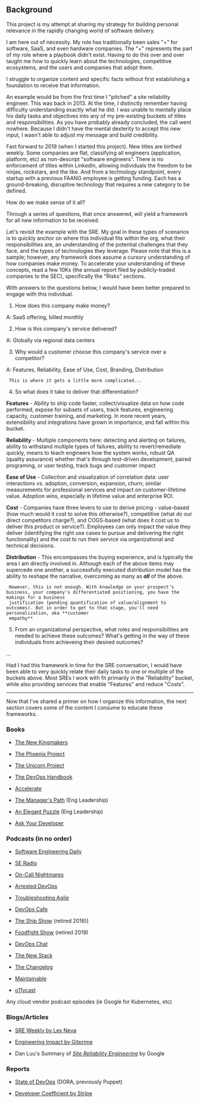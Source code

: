 ## **Background**

This project is my attempt at sharing my strategy for building personal relevance in the rapidly changing world of software delivery. 

I am here out of necessity. My role has traditionally been sales "+" for software, SaaS, and even hardware companies. The "+" represents the part of my role where a playbook didn't exist. Having to do this over and over taught me how to quickly learn about the technologies, competitive ecosystems, and the users and companies that adopt them.

I struggle to organize content and specific facts without first establishing a foundation to receive that information. 

An example would be from the first time I "pitched" a site reliability engineer. This was back in 2013. At the time, I distinctly remember having difficulty understanding exactly what he did. I was unable to mentally place his daily tasks and objectives into any of my pre-existing buckets of titles and responsibilities. As you have probably already concluded, the call went nowhere. Because I didn't have the mental dexterity to accept this new input, I wasn't able to adjust my message and build credibility. 

Fast forward to 2019 (when I started this project). New titles are birthed weekly. Some companies are flat, classifying all engineers (application, platform, etc) as non-descript "software engineers". There is no enforcement of titles within LinkedIn, allowing individuals the freedom to be ninjas, rockstars, and the like. And from a technology standpoint, every startup with a previous FAANG employee is getting funding. Each has a ground-breaking, disruptive technology that requires a new category to be defined.

How do we make sense of it all?

Through a series of questions, that once answered, will yield a framework for all new information to be received. 

Let's revisit the example with the SRE. My goal in these types of scenarios is to quickly anchor on where this individual fits within the org, what their responsibilities are, an understanding of the potential challenges that they face, and the types of technologies they leverage. Please note that this is a sample; however, any framework does assume a cursory understanding of how companies make money. To accelerate your understanding of these concepts, read a few 10Ks (the annual report filed by publicly-traded companies to the SEC), specifically the "Risks" sections.

With answers to the questions below, I would have been better prepared to engage with this individual. 

1. How does this company make money?

A: SaaS offering, billed monthly

2. How is this company's service delivered?

A: Globally via regional data centers

3. Why would a customer choose this company's service over a competitor?

A: Features, Reliability, Ease of Use, Cost, Branding, Distribution

     This is where it gets a little more complicated...

4. So what does it take to deliver that differentiation?

**Features** - Ability to ship code faster, collect/visualize data on how code performed, expose for subsets of users, track features, engineering capacity, customer training, and marketing. In more recent years, extensibility and integrations have grown in importance, and fall within this bucket.

**Reliability** - Multiple components here: detecting and alerting on failures, ability to withstand multiple types of failures, ability to revert/remediate quickly, means to teach engineers how the system works, robust QA (quality assurance) whether that's through test-driven development, paired programing, or user testing, track bugs and customer impact

**Ease of Use** - Collection and visualization of correlation data: user interactions vs. adoption, conversion, expansion, churn; similar measurements for professional services and impact on customer-lifetime value. Adoption wins, especially in lifetime value and enterprise ROI.

**Cost** - Companies have three levers to use to derive pricing - value-based (how much would it cost to solve this otherwise?), competitive (what do our direct competitors charge?), and COGS-based (what does it cost us to deliver this product or service?). Employees can only impact the value they deliver (identifying the right use cases to pursue and delivering the right functionality) and the cost to run their service via organizational and technical decisions.  

**Distribution** - This encompasses the buying experience, and is typically the area I am directly involved in. Although each of the above items may supercede one another, a successfully executed distribution model has the ability to reshape the narrative, overcoming as many as ***all*** of the above.

     However, this is not enough. With knowledge on your prospect's business, your company's differentiated positioning, you have the makings for a business
     justification (pending quantification of value/alignment to outcomes). But in order to get to that stage, you'll need personalization, aka **customer 
     empathy**
                    
5. From an organizational perspective, what roles and responsibilities are needed to achieve these outcomes? What's getting in the way of these individuals from achieveing their desired outcomes?

...


Had I had this framework in time for the SRE conversation, I would have been able to very quickly relate their daily tasks to one or multiple of the buckets above. Most SREs I work with fit primarily in the "Reliability" bucket, while also providing services that enable "Features" and reduce "Costs".

------

Now that I've shared a primer on how I organize this information, the next section covers some of the content I consume to educate these frameworks.

### __Books__

- [The New Kingmakers](https://thenewkingmakers.com/)

- [The Phoenix Project](https://itrevolution.com/book/the-phoenix-project/)

- [The Unicorn Project](https://itrevolution.com/book/the-unicorn-project/)

- [The DevOps Handbook](https://itrevolution.com/book/the-devops-handbook/)

- [Accelerate](https://itrevolution.com/book/accelerate/)

- [The Manager's Path](http://shop.oreilly.com/product/0636920056843.do) (Eng Leadership)

- [An Elegant Puzzle](https://lethain.com/elegant-puzzle/) (Eng Leadership)

- [Ask Your Developer](https://www.askyourdeveloper.com/) 

### __Podcasts__ (in no order)

- [Software Engineering Daily](https://softwareengineeringdaily.com/)

- [SE Radio](https://www.se-radio.net/)

- [On-Call Nightmares](https://dev.to/oncallnightmares)

- [Arrested DevOps](https://www.arresteddevops.com/)

- [Troubleshooting Agile](https://www.troubleshootingagile.com/)

- [DevOps Cafe](http://devopscafe.org/)

- [The Ship Show](http://theshipshow.com/) (retired 2016)]

- [Foodfight Show](http://foodfightshow.org/) (retired 2019)

- [DevOps Chat](https://devops.com/category/devops-chat/)

- [The New Stack](https://thenewstack.io/podcasts/)

- [The Changelog](https://changelog.com/podcast)

- [Maintainable](https://maintainable.fm/)

- [o11ycast](https://www.heavybit.com/library/podcasts/o11ycast/)

Any cloud vendor podcast episodes (ie Google for Kubernetes, etc)

### __Blogs/Articles__

- [SRE Weekly by Lex Neva](http://sreweekly.com/)

- [Engineering Impact by Gitprime](https://www.gitprime.com/engineering-impact/)

- Dan Luu's Summary of _[Site Reliability Engineering](https://danluu.com/google-sre-book/)_ by Google

### __Reports__

- [State of DevOps](https://services.google.com/fh/files/misc/state-of-devops-2019.pdf) (DORA, previously Puppet)

- [Developer Coefficient by Stripe](https://stripe.com/reports/developer-coefficient-2018)


